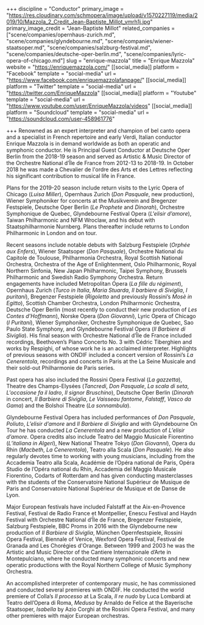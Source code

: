 +++
discipline = "Conductor"
primary_image = "https://res.cloudinary.com/schmopera/image/upload/v1570227119/media/2019/10/Mazzola_2_Credit_Jean-Baptiste_Millot_vmrh1j.jpg"
primary_image_credit = "Jean-Baptiste Millot"
related_companies = ["scene/companies/opernhaus-zurich.md", "scene/companies/glyndebourne.md", "scene/companies/wiener-staatsoper.md", "scene/companies/salzburg-festival.md", "scene/companies/deutsche-oper-berlin.md", "scene/companies/lyric-opera-of-chicago.md"]
slug = "enrique-mazzola"
title = "Enrique Mazzola"
website = "https://enriquemazzola.com/"
[[social_media]]
platform = "Facebook"
template = "social-media"
url = "https://www.facebook.com/enriquemazzolafanpage/"
[[social_media]]
platform = "Twitter"
template = "social-media"
url = "https://twitter.com/EnriqueMazzola"
[[social_media]]
platform = "Youtube"
template = "social-media"
url = "https://www.youtube.com/user/EnriqueMazzola/videos"
[[social_media]]
platform = "Soundcloud"
template = "social-media"
url = "https://soundcloud.com/user-458961776"

+++
Renowned as an expert interpreter and champion of bel canto opera and a specialist in French repertoire and early Verdi, Italian conductor Enrique Mazzola is in demand worldwide as both an operatic and symphonic conductor. He is Principal Guest Conductor at Deutsche Oper Berlin from the 2018-19 season and served as Artistic & Music Director of the Orchestre National d’Île de France from 2012-13 to 2018-19. In October 2018 he was made a Chevalier de l'ordre des Arts et des Lettres reflecting his significant contribution to musical life in France.

Plans for the 2019-20 season include return visits to the Lyric Opera of Chicago (_Luisa Miller_), Opernhaus Zurich (_Don Pasquale_, new production), Wiener Symphoniker for concerts at the Musikverein and Bregenzer Festspiele, Deutsche Oper Berlin (_Le Prophete_ and _Dinorah_), Orchestre Symphonique de Quebec, Glyndebourne Festival Opera (_L'elisir d’amore_), Taiwan Philharmonic and NFM Wroclaw, and his debut with Staatsphilharmonie Nurnberg. Plans thereafter include returns to London Philharmonic in London and on tour.

Recent seasons include notable debuts with Salzburg Festspiele (_Orphée aux Enfers_), Wiener Staatsoper (_Don Pasquale_), Orchestre National du Capitole de Toulouse, Philharmonia Orchestra, Royal Scottish National Orchestra, Orchestra of the Age of Enlightenment, Oslo Philharmonic, Royal Northern Sinfonia, New Japan Philharmonic, Taipei Symphony, Brussels Philharmonic and Swedish Radio Symphony Orchestra. Return engagements have included Metropolitan Opera (_La fille du régiment_), Opernhaus Zurich (_Turco in Italia_, _Maria Stuarda_, _Il barbiere di Siviglia_, _I puritani_), Bregenzer Festspiele (_Rigoletto_ and previously Rossini’s _Mosè in Egitto_), Scottish Chamber Orchestra, London Philharmonic Orchestra, Deutsche Oper Berlin (most recently to conduct their new production of _Les Contes d'Hoffmann_), Norske Opera (_Don Giovanni_), Lyric Opera of Chicago (_I Puritani_), Wiener Symphoniker, Orchestre Symphonique de Quebec, Sao Paulo State Symphony, and Glyndebourne Festival Opera (_Il Barbiere di Siviglia_). His final season with Orchestre National d’Île de France included recordings, Beethoven’s Piano Concerto No. 3 with Cédric Tiberghien and works by Respighi, of whose work he is an acclaimed interpreter. Highlights of previous seasons with ONDIF included a concert version of Rossini’s _La Cenerentola_, recordings and concerts in Paris at the La Seine Musicale and their sold-out Philharmonie de Paris series.

Past opera has also included the Rossini Opera Festival (_La gazzetta_), Theatre des Champs-Elysées (_Tancredi_, _Don Pasquale_, _La scala di seta_, _L'occasione fa il ladro_, _Il signor Bruschino_), Deutsche Oper Berlin (_Dinorah_ in concert, _Il Barbiere di Siviglia_, _Le Vaisseau fantome_, _Falstaff_, _Vasco da Gama_) and the Bolshoi Theatre (_La sonnambula_).

Glyndebourne Festival Opera has included performances of _Don Pasquale_, _Poliuto_, _L’elisir d’amore_ and _Il Barbiere di Siviglia_ and with Glyndebourne On Tour he has conducted _La Cenerentola_ and a new production of _L’elisir d’amore_. Opera credits also include Teatro del Maggio Musicale Fiorentino (_L’italiana in Algeri_), New National Theatre Tokyo (_Don Giovanni_), Opera du Rhin (_Macbeth_, _La Cenerentola_), Teatro alla Scala (_Don Pasquale_). He also regularly devotes time to working with young musicians, including from the Accademia Teatro alla Scala, Académie de l’Opéra national de Paris, Opéra Studio de l’Opéra national du Rhin, Accademia del Maggio Musicale Fiorentino, Codarts of Rotterdam and has given conducting masterclasses with the students of the Conservatoire National Supérieur de Musique de Paris and Conservatoire National Supérieur de Musique et de Danse de Lyon.

Major European festivals have included Falstaff at the Aix-en-Provence Festival, Festival de Radio France et Montpellier, Enescu Festival and Haydn Festival with Orchestre National d’Île de France, Bregenzer Festspiele, Salzburg Festspiele, BBC Proms in 2016 with the Glyndebourne new production of _Il Barbiere di Siviglia_, München Opernfestspiele, Rossini Opera Festival, Biennale of Venice, Wexford Opera Festival, Festival de Granada and Les Chorégies d'Orange. Between 1999 and 2003 he was the Artistic and Music Director of the Cantiere Internazionale d’Arte in Montepulciano, where he conducted many symphonic concerts and new operatic productions with the Royal Northern College of Music Symphony Orchestra.

An accomplished interpreter of contemporary music, he has commissioned and conducted several premieres with ONDIF. He conducted the world premiere of Colla’s _Il processo_ at La Scala, _Il re nudo_ by Luca Lombardi at Teatro dell’Opera di Roma, _Medusa_ by Arnaldo de Felice at the Bayerische Staatsoper, _Isabella_ by Azio Corghi at the Rossini Opera Festival, and many other premieres with major European orchestras.
